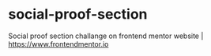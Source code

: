 # social-proof-section
Social proof section challange on frontend mentor website | https://www.frontendmentor.io
